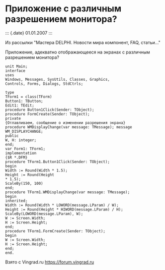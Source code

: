 Приложение с различным разрешением монитора?
============================================

::: {.date}
01.01.2007
:::

Из рассылки \"Мастера DELPHI. Новости мира компонент, FAQ, статьи\...\"

Приложение, адекватно отображающееся на экранах с различным разрешением
монитора?

    unit Main;
    interface
    uses
    Windows, Messages, SysUtils, Classes, Graphics,
    Controls, Forms, Dialogs, StdCtrls;
     
    type
    TForm1 = class(TForm)
    Button1: TButton;
    Edit1: TEdit;
    procedure Button1Click(Sender: TObject);
    procedure FormCreate(Sender: TObject);
    private
    {Отлавливаем, сообщение о изменении разрешения экрана}
    procedure WMDisplayChange(var message: TMessage); message WM_DISPLAYCHANGE;
    public
    W, H: integer;
    end;
    var Form1: TForm1;
    implementation
    {$R *.DFM}
    procedure TForm1.Button1Click(Sender: TObject);
    begin
    Width := Round(Width * 1.5);
    Height := Round(Height
    * 1.5);
    ScaleBy(150, 100)
    end;
    procedure TForm1.WMDisplayChange(var message: TMessage);
    begin
    inherited;
    Width := Round(Width * LOWORD(message.LParam) / W);
    Height := Round(Height * HIWORD(message.LParam) / H);
    ScaleBy(LOWORD(message.LParam), W);
    W := Screen.Width;
    H := Screen.Height;
    end;
    procedure TForm1.FormCreate(Sender: TObject);
    begin
    W := Screen.Width;
    H := Screen.Height;
    end;
    end.

Взято с Vingrad.ru <https://forum.vingrad.ru>
